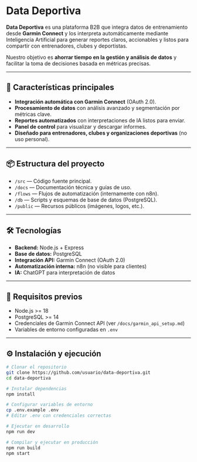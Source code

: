 # Data Deportiva

**Data Deportiva** es una plataforma B2B que integra datos de entrenamiento desde **Garmin Connect** y los interpreta automáticamente mediante Inteligencia Artificial para generar reportes claros, accionables y listos para compartir con entrenadores, clubes y deportistas.

Nuestro objetivo es **ahorrar tiempo en la gestión y análisis de datos** y facilitar la toma de decisiones basada en métricas precisas.

---

## 🚀 Características principales

- **Integración automática con Garmin Connect** (OAuth 2.0).
- **Procesamiento de datos** con análisis avanzado y segmentación por métricas clave.
- **Reportes automatizados** con interpretaciones de IA listos para enviar.
- **Panel de control** para visualizar y descargar informes.
- **Diseñado para entrenadores, clubes y organizaciones deportivas** (no uso personal).

---

## 📦 Estructura del proyecto

- `/src` — Código fuente principal.
- `/docs` — Documentación técnica y guías de uso.
- `/flows` — Flujos de automatización (internamente con n8n).
- `/db` — Scripts y esquemas de base de datos (PostgreSQL).
- `/public` — Recursos públicos (imágenes, logos, etc.).

---

## 🛠 Tecnologías

- **Backend:** Node.js + Express
- **Base de datos:** PostgreSQL
- **Integración API:** Garmin Connect (OAuth 2.0)
- **Automatización interna:** n8n (no visible para clientes)
- **IA:** ChatGPT para interpretación de datos

---

## 🔐 Requisitos previos

- Node.js >= 18
- PostgreSQL >= 14
- Credenciales de Garmin Connect API (ver `/docs/garmin_api_setup.md`)
- Variables de entorno configuradas en `.env`

---

## ⚙️ Instalación y ejecución

```bash
# Clonar el repositorio
git clone https://github.com/usuario/data-deportiva.git
cd data-deportiva

# Instalar dependencias
npm install

# Configurar variables de entorno
cp .env.example .env
# Editar .env con credenciales correctas

# Ejecutar en desarrollo
npm run dev

# Compilar y ejecutar en producción
npm run build
npm start
